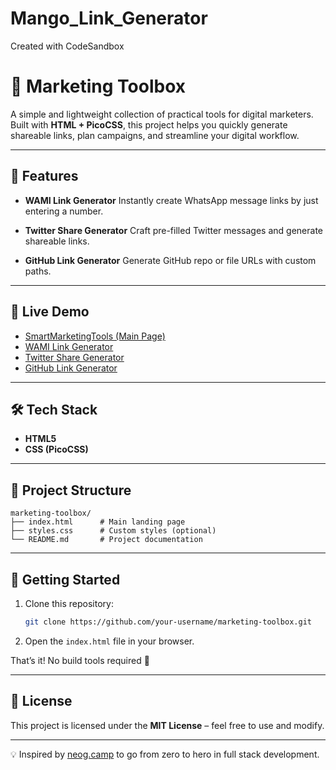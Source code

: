 # Mango_Link_Generator
Created with CodeSandbox
# 🚀 Marketing Toolbox

A simple and lightweight collection of practical tools for digital marketers.
Built with **HTML + PicoCSS**, this project helps you quickly generate shareable links, plan campaigns, and streamline your digital workflow.

---

## 📌 Features

* **WAMI Link Generator**
  Instantly create WhatsApp message links by just entering a number.

* **Twitter Share Generator**
  Craft pre-filled Twitter messages and generate shareable links.

* **GitHub Link Generator**
  Generate GitHub repo or file URLs with custom paths.

---

## 🔗 Live Demo

* [SmartMarketingTools (Main Page)](https://6jtg5w.csb.app/)
* [WAMI Link Generator](https://3n9wlk.csb.app/)
* [Twitter Share Generator](https://w63ckx.csb.app/)
* [GitHub Link Generator](https://8wmkdt.csb.app/)

---

## 🛠️ Tech Stack

* **HTML5**
* **CSS (PicoCSS)**

---

## 📂 Project Structure

```
marketing-toolbox/
├── index.html      # Main landing page
├── styles.css      # Custom styles (optional)
└── README.md       # Project documentation
```

---

## 🚀 Getting Started

1. Clone this repository:

   ```bash
   git clone https://github.com/your-username/marketing-toolbox.git
   ```

2. Open the `index.html` file in your browser.

That’s it! No build tools required 🚀

---

## 📜 License

This project is licensed under the **MIT License** – feel free to use and modify.

---

💡 Inspired by [neog.camp](https://neog.camp) to go from zero to hero in full stack development.

